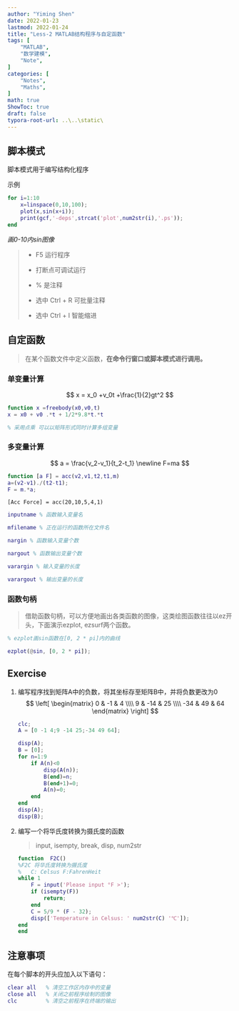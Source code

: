 ```yaml
---
author: "Yiming Shen"
date: 2022-01-23
lastmod: 2022-01-24
title: "Less-2 MATLAB结构程序与自定函数"
tags: [
    "MATLAB",
    "数学建模",
    "Note",
]
categories: [
    "Notes", 
    "Maths",
]
math: true
ShowToc: true
draft: false
typora-root-url: ..\..\static\
---
```


## 脚本模式

脚本模式用于编写结构化程序

示例

```matlab
for i=1:10
    x=linspace(0,10,100);
    plot(x,sin(x+i));
    print(gcf,'-deps',strcat('plot',num2str(i),'.ps'));
end
```

*画0-10内sin图像*

>  - F5 运行程序
>
> - 打断点可调试运行
>
> - % 是注释
>
> - 选中 Ctrl + R 可批量注释
>
> - 选中 Ctrl + I 智能缩进

## 自定函数

> 在某个函数文件中定义函数，**在命令行窗口或脚本模式进行调用。**

### 单变量计算

$$
x = x_0 +v_0t +\frac{1}{2}gt^2
$$

``` matlab
function x =freebody(x0,v0,t)
x = x0 + v0 .*t + 1/2*9.8*t.*t

% 采用点乘 可以以矩阵形式同时计算多组变量

```

### 多变量计算

$$
a = \frac{v_2-v_1}{t_2-t_1} \newline
F=ma
$$

```matlab
function [a F] = acc(v2,v1,t2,t1,m)
a=(v2-v1)./(t2-t1);
F = m.*a;
```

`[Acc Force] = acc(20,10,5,4,1)`

```matlab
inputname % 函数输入变量名

mfilename % 正在运行的函数所在文件名

nargin % 函数输入变量个数

nargout % 函数输出变量个数

varargin % 输入变量的长度

varargout % 输出变量的长度
```

### 函数句柄

> 借助函数句柄，可以方便地画出各类函数的图像，这类绘图函数往往以ez开头，下面演示ezplot, ezsurf两个函数。

```matlab
% ezplot画sin函数在[0, 2 * pi]内的曲线

ezplot(@sin, [0, 2 * pi]);
```

## Exercise

1. 编写程序找到矩阵A中的负数，将其坐标存至矩阵B中，并将负数更改为0
   $$
   \left[
    \begin{matrix}
      0 & -1 & 4 \\\\
      9 & -14 & 25 \\\\
      -34 & 49 & 64
     \end{matrix}
     \right]
   $$
   
   ```matlab
   clc;
   A = [0 -1 4;9 -14 25;-34 49 64];
   
   disp(A);
   B = [0];
   for n=1:9
       if A(n)<0
           disp(A(n));
           B(end)=n;
           B(end+1)=0;
           A(n)=0;
       end
   end
   disp(A);
   disp(B);
   ```
   
2. 编写一个将华氏度转换为摄氏度的函数

   > input, isempty, break, disp, num2str
   
   ```matlab
   function  F2C()
   %F2C 将华氏度转换为摄氏度
   %   C: Celsus F:FahrenHeit
   while 1
       F = input('Please input °F >');
       if (isempty(F))
           return;
       end
       C = 5/9 * (F - 32);
       disp(['Temperature in Celsus: ' num2str(C) '℃']);
   end
   end
   ```
   

## 注意事项



在每个脚本的开头应加入以下语句：

```matlab
clear all	% 清空工作区内存中的变量
close all 	% 关闭之前程序绘制的图像
clc			% 清空之前程序在终端的输出
```

